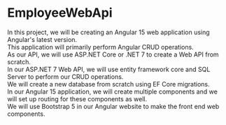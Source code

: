 # EmployeeWebApi

In this project, we will be creating an Angular 15 web application using Angular's latest version.   
This application will primarily perform Angular CRUD operations.   
As our API, we will use ASP.NET Core or .NET 7 to create a Web API from scratch.   
In our ASP.NET 7 Web API, we will use entity framework core and SQL Server to perform our CRUD operations.   
We will create a new database from scratch using EF Core migrations.   
In our Angular 15 application, we will create multiple components and we will set up routing for these components as well.  
We will use Bootstrap 5 in our Angular website to make the front end web components.   
